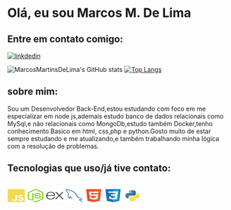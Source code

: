 # Olá, eu sou Marcos M. De Lima
## Entre em contato comigo:
<a href="www.linkedin.com/in/marcosmartinsdelima" target="_blank">
<img src="https://img.shields.io/badge/Linkedin-8A2sdsc?style=for-the-badge&logo=linkedin&logoColor=black" alt="linkdedin">
</a>

![MarcosMartinsDeLima's GitHub stats](https://github-readme-stats.vercel.app/api?username=MarcosMartinsDeLima&show_icons=true&theme=radical)
[![Top Langs](https://github-readme-stats.vercel.app/api/top-langs/?username=MarcosMartinsDeLima&layout=donut&theme=radical)](https://github.com/MarcosMartinsDeLima/github-readme-stats)
## sobre mim:
Sou um Desenvolvedor Back-End,estou estudando com foco em me especializar em node js,ademais estudo banco de dados relacionais como MySql,e não relacionais como MongoDb,estudo também Docker,tenho conhecimento Basico em html, css,php e python.Gosto muito de estar sempre estudando e me atualizando,e também trabalhando minha lógica com a resolução de problemas.

## Tecnologias que uso/já tive contato:
<div style="display: inline_block"><br>
  <img align="center" alt="Rafa-Js" height="30" width="40" src="https://raw.githubusercontent.com/devicons/devicon/master/icons/javascript/javascript-plain.svg">
  <img align="center" alt="node" height="30" width="40" src="https://raw.githubusercontent.com/devicons/devicon/master/icons/nodejs/nodejs-original.svg">
  <img align="center" alt="sql" height="30" width="40" src="https://raw.githubusercontent.com/devicons/devicon/master/icons/express/express-original.svg">
  <img align="center" alt="sql" height="30" width="40" src="https://raw.githubusercontent.com/devicons/devicon/master/icons/mysql/mysql-original.svg">
  <img align="center" alt="HTML" height="30" width="40" src="https://raw.githubusercontent.com/devicons/devicon/master/icons/html5/html5-original.svg">
  <img align="center" alt="CSS" height="30" width="40" src="https://raw.githubusercontent.com/devicons/devicon/master/icons/css3/css3-original.svg">
  <img align="center" alt="Python" height="30" width="40" src="https://raw.githubusercontent.com/devicons/devicon/master/icons/python/python-original.svg">
</div>
<!---
MarcosMartinsDeLima/MarcosMartinsDeLima is a ✨ special ✨ repository because its `README.md` (this file) appears on your GitHub profile.
You can click the Preview link to take a look at your changes.
--->
